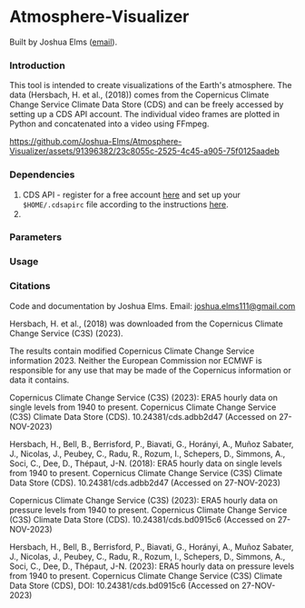 # Atmosphere-Visualizer
Built by Joshua Elms ([email](joshua.elms111@gmail.com)).


### Introduction
This tool is intended to create visualizations of the Earth's atmosphere. The data (Hersbach, H. et al., (2018)) comes from the Copernicus Climate Change Service Climate Data Store (CDS) and can be freely accessed by setting up a CDS API account. The individual video frames are plotted in Python and concatenated into a video using FFmpeg.

https://github.com/Joshua-Elms/Atmosphere-Visualizer/assets/91396382/23c8055c-2525-4c45-a905-75f0125aadeb

### Dependencies

1. CDS API - register for a free account [here](https://cds.climate.copernicus.eu/user/register?destination=%2F%23!%2Fhome) and set up your `$HOME/.cdsapirc` file according to the instructions [here](https://cds.climate.copernicus.eu/api-how-to).
2. 

### Parameters


### Usage


### Citations

Code and documentation by Joshua Elms. Email: joshua.elms111@gmail.com

Hersbach, H. et al., (2018) was downloaded from the Copernicus Climate Change Service (C3S) (2023).

The results contain modified Copernicus Climate Change Service information 2023. Neither the European Commission nor ECMWF is responsible for any use that may be made of the Copernicus information or data it contains.

Copernicus Climate Change Service (C3S) (2023): ERA5 hourly data on single levels from 1940 to present. Copernicus Climate Change Service (C3S) Climate Data Store (CDS). 10.24381/cds.adbb2d47 (Accessed on 27-NOV-2023)

Hersbach, H., Bell, B., Berrisford, P., Biavati, G., Horányi, A., Muñoz Sabater, J., Nicolas, J., Peubey, C., Radu, R., Rozum, I., Schepers, D., Simmons, A., Soci, C., Dee, D., Thépaut, J-N. (2018): ERA5 hourly data on single levels from 1940 to present. Copernicus Climate Change Service (C3S) Climate Data Store (CDS). 10.24381/cds.adbb2d47 (Accessed on 27-NOV-2023)

Copernicus Climate Change Service (C3S) (2023): ERA5 hourly data on pressure levels from 1940 to present. Copernicus Climate Change Service (C3S) Climate Data Store (CDS). 10.24381/cds.bd0915c6 (Accessed on 27-NOV-2023)

Hersbach, H., Bell, B., Berrisford, P., Biavati, G., Horányi, A., Muñoz Sabater, J., Nicolas, J., Peubey, C., Radu, R., Rozum, I., Schepers, D., Simmons, A., Soci, C., Dee, D., Thépaut, J-N. (2023): ERA5 hourly data on pressure levels from 1940 to present. Copernicus Climate Change Service (C3S) Climate Data Store (CDS), DOI: 10.24381/cds.bd0915c6 (Accessed on 27-NOV-2023)
